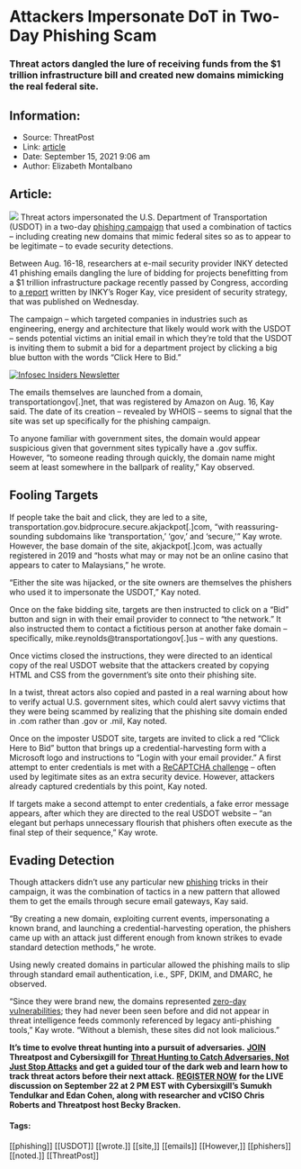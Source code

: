 # Attackers Impersonate DoT in Two-Day Phishing Scam
### Threat actors dangled the lure of receiving funds from the $1 trillion infrastructure bill and created new domains mimicking the real federal site. 

## Information:
+ Source: ThreatPost
+ Link: [article](https://kasperskycontenthub.com/threatpost-global/?p=169484)
+ Date: September 15, 2021  9:06 am
+ Author: Elizabeth Montalbano


## Article:
![](https://media.threatpost.com/wp-content/uploads/sites/103/2021/09/15090435/fish-on-hook-e1631711087677.jpeg)
Threat actors impersonated the U.S. Department of Transportation (USDOT) in a two-day [phishing campaign](https://threatpost.com/office-365-phishing-attack-financial-execs/164925/) that used a combination of tactics – including creating new domains that mimic federal sites so as to appear to be legitimate – to evade security detections.


Between Aug. 16-18, researchers at e-mail security provider INKY detected 41 phishing emails dangling the lure of bidding for projects benefitting from a $1 trillion infrastructure package recently passed by Congress, according to [a report](https://www.inky.com/blog/attackers-impersonate-u.s.-department-of-transportation-to-harvest-microsoft-credentials) written by INKY’s Roger Kay, vice president of security strategy, that was published on Wednesday.


The campaign – which targeted companies in industries such as engineering, energy and architecture that likely would work with the USDOT – sends potential victims an initial email in which they’re told that the USDOT is inviting them to submit a bid for a department project by clicking a big blue button with the words “Click Here to Bid.”


[![Infosec Insiders Newsletter](https://media.threatpost.com/wp-content/uploads/sites/103/2021/07/10165815/infosec_insiders_in_article_promo.png)](https://threatpost.com/infosec-insider-subscription-page/?utm_source=ART&utm_medium=ART&utm_campaign=InfosecInsiders_Newsletter_Promo/)


The emails themselves are launched from a domain, transportationgov[.]net, that was registered by Amazon on Aug. 16, Kay said. The date of its creation – revealed by WHOIS – seems to signal that the site was set up specifically for the phishing campaign.


To anyone familiar with government sites, the domain would appear suspicious given that government sites typically have a .gov suffix. However, “to someone reading through quickly, the domain name might seem at least somewhere in the ballpark of reality,” Kay observed.


**Fooling Targets**
-------------------


If people take the bait and click, they are led to a site, transportation.gov.bidprocure.secure.akjackpot[.]com, “with reassuring-sounding subdomains like ‘transportation,’ ‘gov,’ and ‘secure,'” Kay wrote. However, the base domain of the site, akjackpot[.]com, was actually registered in 2019 and “hosts what may or may not be an online casino that appears to cater to Malaysians,” he wrote.


“Either the site was hijacked, or the site owners are themselves the phishers who used it to impersonate the USDOT,” Kay noted.


Once on the fake bidding site, targets are then instructed to click on a “Bid” button and sign in with their email provider to connect to “the network.” It also instructed them to contact a fictitious person at another fake domain – specifically, mike.reynolds@transportationgov[.]us – with any questions.


Once victims closed the instructions, they were directed to an identical copy of the real USDOT website that the attackers created by copying HTML and CSS from the government’s site onto their phishing site.


In a twist, threat actors also copied and pasted in a real warning about how to verify actual U.S. government sites, which could alert savvy victims that they were being scammed by realizing that the phishing site domain ended in .com rather than .gov or .mil, Kay noted.


Once on the imposter USDOT site, targets are invited to click a red “Click Here to Bid” button that brings up a credential-harvesting form with a Microsoft logo and instructions to “Login with your email provider.” A first attempt to enter credentials is met with a [ReCAPTCHA challenge](https://threatpost.com/cyberattackers-captchas-phishing-malware/168684/) – often used by legitimate sites as an extra security device. However, attackers already captured credentials by this point, Kay noted.


If targets make a second attempt to enter credentials, a fake error message appears, after which they are directed to the real USDOT website – “an elegant but perhaps unnecessary flourish that phishers often execute as the final step of their sequence,” Kay wrote.


**Evading Detection**
---------------------


Though attackers didn’t use any particular new [phishing](https://threatpost.com/lewd-phishing-lures-business-explode/166734/) tricks in their campaign, it was the combination of tactics in a new pattern that allowed them to get the emails through secure email gateways, Kay said.


“By creating a new domain, exploiting current events, impersonating a known brand, and launching a credential-harvesting operation, the phishers came up with an attack just different enough from known strikes to evade standard detection methods,” he wrote.


Using newly created domains in particular allowed the phishing mails to slip through standard email authentication, i.e., SPF, DKIM, and DMARC, he observed.


“Since they were brand new, the domains represented [zero-day vulnerabilities](https://threatpost.com/google-chrome-zero-day-exploited/169442/); they had never been seen before and did not appear in threat intelligence feeds commonly referenced by legacy anti-phishing tools,” Kay wrote. “Without a blemish, these sites did not look malicious.”


**It’s time to evolve threat hunting into a pursuit of adversaries.** [**JOIN**](https://threatpost.com/webinars/threat-hunting-catch-adversaries/?utm_source=ART&utm_medium=ART&utm_campaign=September_Cybersixgill_Webinar) **Threatpost and Cybersixgill for** [**Threat Hunting to Catch Adversaries, Not Just Stop Attacks**](https://threatpost.com/webinars/threat-hunting-catch-adversaries/?utm_source=ART&utm_medium=ART&utm_campaign=September_Cybersixgill_Webinar) **and get a guided tour of the dark web and learn how to track threat actors before their next attack.** [**REGISTER NOW**](https://threatpost.com/webinars/threat-hunting-catch-adversaries/?utm_source=ART&utm_medium=ART&utm_campaign=September_Cybersixgill_Webinar) **for the LIVE discussion on September 22 at 2 PM EST with Cybersixgill’s Sumukh Tendulkar and Edan Cohen, along with researcher and vCISO Chris Roberts and Threatpost host Becky Bracken.**




#### Tags:
[[phishing]] [[USDOT]] [[wrote.]] [[site,]] [[emails]] [[However,]] [[phishers]] [[noted.]] [[ThreatPost]]
